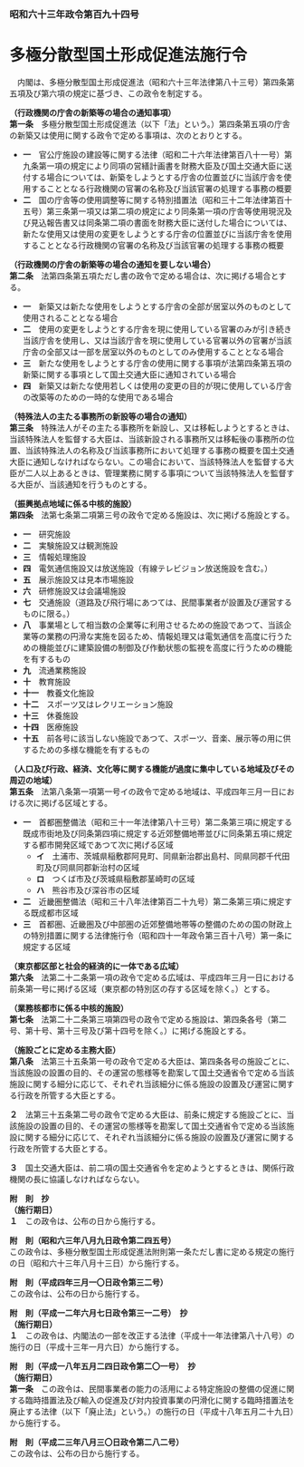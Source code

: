 ### 昭和六十三年政令第百九十四号  
# 多極分散型国土形成促進法施行令  
　内閣は、多極分散型国土形成促進法（昭和六十三年法律第八十三号）第四条第五項及び第六項の規定に基づき、この政令を制定する。  
  
**（行政機関の庁舎の新築等の場合の通知事項）**  
**第一条**　多極分散型国土形成促進法（以下「法」という。）第四条第五項の庁舎の新築又は使用に関する政令で定める事項は、次のとおりとする。  
* **一**　官公庁施設の建設等に関する法律（昭和二十六年法律第百八十一号）第九条第一項の規定により同項の営繕計画書を財務大臣及び国土交通大臣に送付する場合については、新築をしようとする庁舎の位置並びに当該庁舎を使用することとなる行政機関の官署の名称及び当該官署の処理する事務の概要  
* **二**　国の庁舎等の使用調整等に関する特別措置法（昭和三十二年法律第百十五号）第三条第一項又は第二項の規定により同条第一項の庁舎等使用現況及び見込報告書又は同条第二項の書面を財務大臣に送付した場合については、新たな使用又は使用の変更をしようとする庁舎の位置並びに当該庁舎を使用することとなる行政機関の官署の名称及び当該官署の処理する事務の概要  
  
**（行政機関の庁舎の新築等の場合の通知を要しない場合）**  
**第二条**　法第四条第五項ただし書の政令で定める場合は、次に掲げる場合とする。  
* **一**　新築又は新たな使用をしようとする庁舎の全部が居室以外のものとして使用されることとなる場合  
* **二**　使用の変更をしようとする庁舎を現に使用している官署のみが引き続き当該庁舎を使用し、又は当該庁舎を現に使用している官署以外の官署が当該庁舎の全部又は一部を居室以外のものとしてのみ使用することとなる場合  
* **三**　新たな使用をしようとする庁舎の使用に関する事項が法第四条第五項の新築に関する事項として国土交通大臣に通知されている場合  
* **四**　新築又は新たな使用若しくは使用の変更の目的が現に使用している庁舎の改築等のための一時的な使用である場合  
  
**（特殊法人の主たる事務所の新設等の場合の通知）**  
**第三条**　特殊法人がその主たる事務所を新設し、又は移転しようとするときは、当該特殊法人を監督する大臣は、当該新設される事務所又は移転後の事務所の位置、当該特殊法人の名称及び当該事務所において処理する事務の概要を国土交通大臣に通知しなければならない。この場合において、当該特殊法人を監督する大臣が二人以上あるときは、管理業務に関する事項について当該特殊法人を監督する大臣が、当該通知を行うものとする。  
  
**（振興拠点地域に係る中核的施設）**  
**第四条**　法第七条第二項第三号の政令で定める施設は、次に掲げる施設とする。  
* **一**　研究施設  
* **二**　実験施設又は観測施設  
* **三**　情報処理施設  
* **四**　電気通信施設又は放送施設（有線テレビジョン放送施設を含む。）  
* **五**　展示施設又は見本市場施設  
* **六**　研修施設又は会議場施設  
* **七**　交通施設（道路及び飛行場にあつては、民間事業者が設置及び運営するものに限る。）  
* **八**　事業場として相当数の企業等に利用させるための施設であつて、当該企業等の業務の円滑な実施を図るため、情報処理又は電気通信を高度に行うための機能並びに建築設備の制御及び作動状態の監視を高度に行うための機能を有するもの  
* **九**　流通業務施設  
* **十**　教育施設  
* **十一**　教養文化施設  
* **十二**　スポーツ又はレクリエーション施設  
* **十三**　休養施設  
* **十四**　医療施設  
* **十五**　前各号に該当しない施設であつて、スポーツ、音楽、展示等の用に供するための多様な機能を有するもの  
  
**（人口及び行政、経済、文化等に関する機能が過度に集中している地域及びその周辺の地域）**  
**第五条**　法第八条第一項第一号イの政令で定める地域は、平成四年三月一日における次に掲げる区域とする。  
* **一**　首都圏整備法（昭和三十一年法律第八十三号）第二条第三項に規定する既成市街地及び同条第四項に規定する近郊整備地帯並びに同条第五項に規定する都市開発区域であつて次に掲げる区域  
	* **イ**　土浦市、茨城県稲敷郡阿見町、同県新治郡出島村、同県同郡千代田町及び同県同郡新治村の区域  
	* **ロ**　つくば市及び茨城県稲敷郡茎崎町の区域  
	* **ハ**　熊谷市及び深谷市の区域  
* **二**　近畿圏整備法（昭和三十八年法律第百二十九号）第二条第三項に規定する既成都市区域  
* **三**　首都圏、近畿圏及び中部圏の近郊整備地帯等の整備のための国の財政上の特別措置に関する法律施行令（昭和四十一年政令第三百十八号）第一条に規定する区域  
  
**（東京都区部と社会的経済的に一体である広域）**  
**第六条**　法第二十二条第一項の政令で定める広域は、平成四年三月一日における前条第一号に掲げる区域（東京都の特別区の存する区域を除く。）とする。  
  
**（業務核都市に係る中核的施設）**  
**第七条**　法第二十二条第三項第四号の政令で定める施設は、第四条各号（第二号、第十号、第十三号及び第十四号を除く。）に掲げる施設とする。  
  
**（施設ごとに定める主務大臣）**  
**第八条**　法第三十五条第一号の政令で定める大臣は、第四条各号の施設ごとに、当該施設の設置の目的、その運営の態様等を勘案して国土交通省令で定める当該施設に関する細分に応じて、それぞれ当該細分に係る施設の設置及び運営に関する行政を所管する大臣とする。  
  
**２**　法第三十五条第二号の政令で定める大臣は、前条に規定する施設ごとに、当該施設の設置の目的、その運営の態様等を勘案して国土交通省令で定める当該施設に関する細分に応じて、それぞれ当該細分に係る施設の設置及び運営に関する行政を所管する大臣とする。  
  
**３**　国土交通大臣は、前二項の国土交通省令を定めようとするときは、関係行政機関の長に協議しなければならない。  
  
**附　則　抄**  
**（施行期日）**  
**１**　この政令は、公布の日から施行する。  
  
**附　則（昭和六三年八月九日政令第二四五号）**  
この政令は、多極分散型国土形成促進法附則第一条ただし書に定める規定の施行の日（昭和六十三年八月十三日）から施行する。  
  
**附　則（平成四年三月一〇日政令第三二号）**  
この政令は、公布の日から施行する。  
  
**附　則（平成一二年六月七日政令第三一二号）　抄**  
**（施行期日）**  
**１**　この政令は、内閣法の一部を改正する法律（平成十一年法律第八十八号）の施行の日（平成十三年一月六日）から施行する。  
  
**附　則（平成一八年五月二四日政令第二〇一号）　抄**  
**（施行期日）**  
**第一条**　この政令は、民間事業者の能力の活用による特定施設の整備の促進に関する臨時措置法及び輸入の促進及び対内投資事業の円滑化に関する臨時措置法を廃止する法律（以下「廃止法」という。）の施行の日（平成十八年五月二十九日）から施行する。  
  
**附　則（平成二三年八月三〇日政令第二八二号）**  
この政令は、公布の日から施行する。  
  
